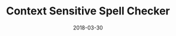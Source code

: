 ---
layout: project
type: project
image: images/cotton-square.png
title: Context Sensitive Spell Checker
# All dates must be YYYY-MM-DD format!
date: 2018-03-30
labels:
  - NLP
  - Python
permalink: https://github.com/uday96/Spell-Checker
summary: Spell Checker which provides spelling corrections using context and phonetic algorithms.
---